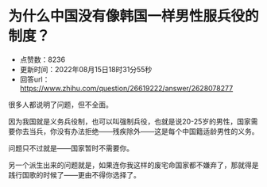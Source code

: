 # 为什么中国没有像韩国一样男性服兵役的制度？
- 点赞数：8236
- 更新时间：2022年08月15日18时31分55秒
- 回答url：https://www.zhihu.com/question/26619222/answer/2628078277
<body>
 <p data-pid="OMo3EkQC">很多人都说明了问题，但不全面。</p>
 <p data-pid="WkBauByx">因为我国就是义务兵役制，也可以叫强制兵役，也就是说20-25岁的男性，国家需要你去当兵，你没有办法拒绝——残疾除外——这是每个中国籍适龄男性的义务。</p>
 <p data-pid="GmZPc7xj">问题只不过就是——国家暂时不需要你。</p>
 <p data-pid="k0PJT-oT">另一个派生出来的问题就是，如果连你我这样的废宅命国家都不嫌弃了，那就得是践行国歌的时候了——更由不得你选择了。</p>
 <p></p>
</body>